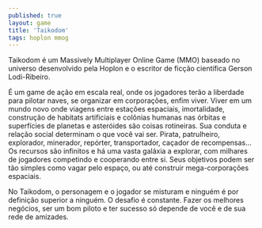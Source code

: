 ```yaml
---
published: true
layout: game
title: 'Taikodom'
tags: hoplon mmog
---
```

Taikodom &eacute; um Massively Multiplayer Online Game (MMO) baseado no universo desenvolvido pela Hoplon e o escritor de fic&ccedil;&atilde;o cient&iacute;fica Gerson Lodi-Ribeiro.




&Eacute; um game de a&ccedil;&atilde;o em escala real, onde os jogadores ter&atilde;o a liberdade para pilotar naves, se organizar em corpora&ccedil;&otilde;es, enfim viver. Viver em um mundo novo onde viagens entre esta&ccedil;&otilde;es espaciais, imortalidade, constru&ccedil;&atilde;o de habitats artificiais e col&ocirc;nias humanas nas &oacute;rbitas e superf&iacute;cies de planetas e aster&oacute;ides s&atilde;o coisas rotineiras. Sua conduta e rela&ccedil;&atilde;o social determinam o que voc&ecirc; vai ser. Pirata, patrulheiro, explorador, minerador, rep&oacute;rter, transportador, ca&ccedil;ador de recompensas... Os recursos s&atilde;o infinitos e h&aacute; uma vasta gal&aacute;xia a explorar, com milhares de jogadores competindo e cooperando entre si. Seus objetivos podem ser t&atilde;o simples como vagar pelo espa&ccedil;o, ou at&eacute; construir mega-corpora&ccedil;&otilde;es espaciais.







No Taikodom, o personagem e o jogador se misturam e ningu&eacute;m &eacute; por defini&ccedil;&atilde;o superior a ningu&eacute;m. O desafio &eacute; constante. Fazer os melhores neg&oacute;cios, ser um bom piloto e ter sucesso s&oacute; depende de voc&ecirc; e de sua rede de amizades.





